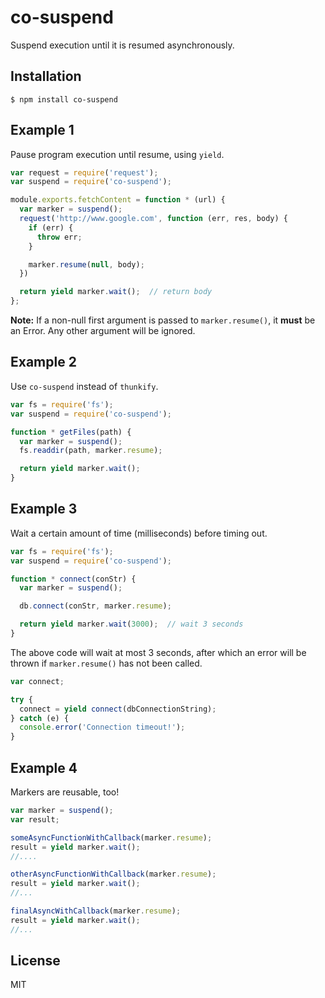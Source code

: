 # co-suspend

Suspend execution until it is resumed asynchronously.

## Installation

```
$ npm install co-suspend
```

## Example 1

Pause program execution until resume, using `yield`.

```javascript
var request = require('request');
var suspend = require('co-suspend');

module.exports.fetchContent = function * (url) {
  var marker = suspend();
  request('http://www.google.com', function (err, res, body) {
    if (err) {
      throw err;
    }

    marker.resume(null, body);
  })

  return yield marker.wait();  // return body
};
```

**Note:** If a non-null first argument is passed to `marker.resume()`, it **must** be an Error.
Any other argument will be ignored.


## Example 2

Use `co-suspend` instead of `thunkify`.

```javascript
var fs = require('fs');
var suspend = require('co-suspend');

function * getFiles(path) {
  var marker = suspend();
  fs.readdir(path, marker.resume);

  return yield marker.wait();
}
```

## Example 3

Wait a certain amount of time (milliseconds) before timing out.

```javascript
var fs = require('fs');
var suspend = require('co-suspend');

function * connect(conStr) {
  var marker = suspend();

  db.connect(conStr, marker.resume);

  return yield marker.wait(3000);  // wait 3 seconds
}
```

The above code will wait at most 3 seconds, after which an error will be thrown if
`marker.resume()` has not been called.

```javascript
var connect;

try {
  connect = yield connect(dbConnectionString);
} catch (e) {
  console.error('Connection timeout!');
}
```

## Example 4

Markers are reusable, too!

```javascript
var marker = suspend();
var result;

someAsyncFunctionWithCallback(marker.resume);
result = yield marker.wait();
//....

otherAsyncFunctionWithCallback(marker.resume);
result = yield marker.wait();
//...

finalAsyncWithCallback(marker.resume);
result = yield marker.wait();
//...
```


## License

MIT
